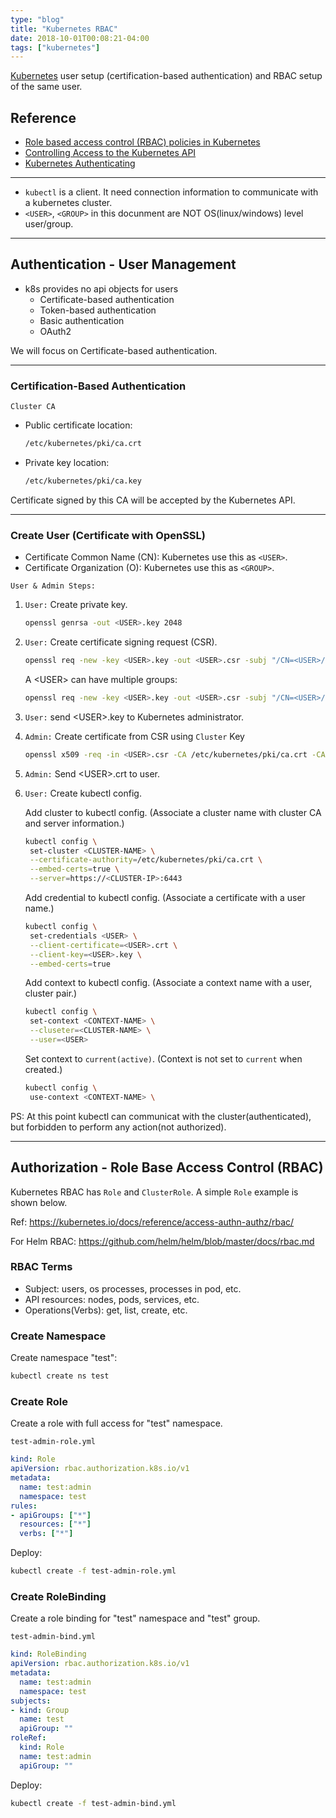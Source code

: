 ```yaml
---
type: "blog"
title: "Kubernetes RBAC"
date: 2018-10-01T00:08:21-04:00
tags: ["kubernetes"]
---
```

<!--more-->

[Kubernetes](https://k8s.io) user setup (certification-based authentication) and RBAC setup of the same user.

## Reference

- [Role based access control (RBAC) policies in Kubernetes](https://www.youtube.com/watch?v=CnHTCTP8d48)
- [Controlling Access to the Kubernetes API](https://kubernetes.io/docs/reference/access-authn-authz/controlling-access/)
- [Kubernetes Authenticating](https://kubernetes.io/docs/reference/access-authn-authz/authentication/)

---

- `kubectl` is a client. It need connection information to communicate with a kubernetes cluster.
- `<USER>`, `<GROUP>` in this docunment are NOT OS(linux/windows) level user/group.

---

## Authentication - User Management

- k8s provides no api objects for users
  - Certificate-based authentication
  - Token-based authentication
  - Basic authentication
  - OAuth2

We will focus on Certificate-based authentication.

---

### Certification-Based Authentication

`Cluster CA`

- Public certificate location:

  ```sh
  /etc/kubernetes/pki/ca.crt
  ```

- Private key location:

  ```sh
  /etc/kubernetes/pki/ca.key
  ```

Certificate signed by this CA will be accepted by the Kubernetes API.

---

### Create User (Certificate with OpenSSL)

- Certificate Common Name (CN): Kubernetes use this as `<USER>`.
- Certificate Organization (O): Kubernetes use this as `<GROUP>`.

`User & Admin Steps:`

1. `User:` Create private key.

    ```sh
    openssl genrsa -out <USER>.key 2048
    ```

2. `User:` Create certificate signing request (CSR).

    ```sh
    openssl req -new -key <USER>.key -out <USER>.csr -subj "/CN=<USER>/O=<GROUP>"
    ```

    A \<USER\> can have multiple groups:

    ```sh
    openssl req -new -key <USER>.key -out <USER>.csr -subj "/CN=<USER>/O=<GROUP>/O=<GROUP>/O=<GROUP>"
    ```

3. `User:` send \<USER\>.key to Kubernetes administrator.

4. `Admin:` Create certificate from CSR using `Cluster` Key

    ```sh
    openssl x509 -req -in <USER>.csr -CA /etc/kubernetes/pki/ca.crt -CAkey /etc/kubernetes/pki/ca.key -CAcreateserial -out <USER>.crt -days 3650
    ```

5. `Admin:` Send \<USER>.crt to user.

6. `User:` Create kubectl config.

    Add cluster to kubectl config. (Associate a cluster name with cluster CA and server information.)

    ```sh
    kubectl config \
     set-cluster <CLUSTER-NAME> \
     --certificate-authority=/etc/kubernetes/pki/ca.crt \
     --embed-certs=true \
     --server=https://<CLUSTER-IP>:6443
    ```

    Add credential to kubectl config. (Associate a certificate with a user name.)

    ```sh
    kubectl config \
     set-credentials <USER> \
     --client-certificate=<USER>.crt \
     --client-key=<USER>.key \
     --embed-certs=true
    ```

    Add context to kubectl config. (Associate a context name with a user, cluster pair.)

    ```sh
    kubectl config \
     set-context <CONTEXT-NAME> \
     --cluseter=<CLUSTER-NAME> \
     --user=<USER>
    ```

    Set context to `current(active)`. (Context is not set to `current` when created.)

    ```sh
    kubectl config \
     use-context <CONTEXT-NAME> \
    ```

PS: At this point kubectl can communicat with the cluster(authenticated), but forbidden to perform any action(not authorized).

---

## Authorization - Role Base Access Control (RBAC)

Kubernetes RBAC has `Role` and `ClusterRole`. A simple `Role` example is shown below.

Ref: <https://kubernetes.io/docs/reference/access-authn-authz/rbac/>

For Helm RBAC: <https://github.com/helm/helm/blob/master/docs/rbac.md>

### RBAC Terms

- Subject: users, os processes, processes in pod, etc.
- API resources: nodes, pods, services, etc.
- Operations(Verbs): get, list, create, etc.

### Create Namespace

Create namespace "test":

```sh
kubectl create ns test
```

### Create Role

Create a role with full access for "test" namespace.

`test-admin-role.yml`

```yml
kind: Role
apiVersion: rbac.authorization.k8s.io/v1
metadata:
  name: test:admin
  namespace: test
rules:
- apiGroups: ["*"]
  resources: ["*"]
  verbs: ["*"]
```

Deploy:

```sh
kubectl create -f test-admin-role.yml
```

### Create RoleBinding

Create a role binding for "test" namespace and "test" group.

`test-admin-bind.yml`

```yml
kind: RoleBinding
apiVersion: rbac.authorization.k8s.io/v1
metadata:
  name: test:admin
  namespace: test
subjects:
- kind: Group
  name: test
  apiGroup: ""
roleRef:
  kind: Role
  name: test:admin
  apiGroup: ""
```

Deploy:

```sh
kubectl create -f test-admin-bind.yml
```